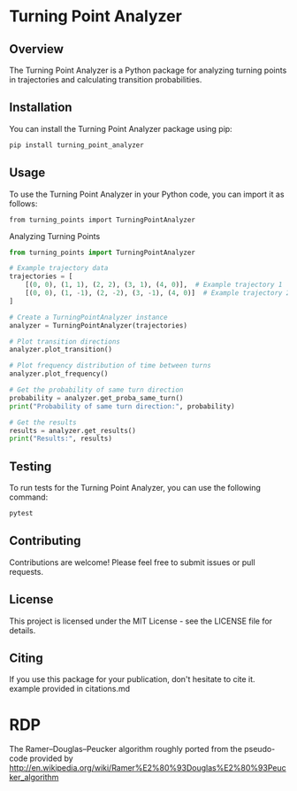 # Turning Point Analyzer

## Overview
The Turning Point Analyzer is a Python package for analyzing turning points in trajectories and calculating transition probabilities.

## Installation
You can install the Turning Point Analyzer package using pip:
```bash
pip install turning_point_analyzer
```

## Usage
To use the Turning Point Analyzer in your Python code, you can import it as follows:

```pytho
from turning_points import TurningPointAnalyzer
```

Analyzing Turning Points
```python
from turning_points import TurningPointAnalyzer

# Example trajectory data
trajectories = [
    [(0, 0), (1, 1), (2, 2), (3, 1), (4, 0)],  # Example trajectory 1
    [(0, 0), (1, -1), (2, -2), (3, -1), (4, 0)]  # Example trajectory 2
]

# Create a TurningPointAnalyzer instance
analyzer = TurningPointAnalyzer(trajectories)

# Plot transition directions
analyzer.plot_transition()

# Plot frequency distribution of time between turns
analyzer.plot_frequency()

# Get the probability of same turn direction
probability = analyzer.get_proba_same_turn()
print("Probability of same turn direction:", probability)

# Get the results
results = analyzer.get_results()
print("Results:", results)
```

## Testing
To run tests for the Turning Point Analyzer, you can use the following command:

```bash
pytest
```

## Contributing
Contributions are welcome! Please feel free to submit issues or pull requests.

## License
This project is licensed under the MIT License - see the LICENSE file for details.

## Citing
If you use this package for your publication, don't hesitate to cite it.
example provided in citations.md


RDP
===

The Ramer–Douglas–Peucker algorithm roughly ported from the pseudo-code provided
by http://en.wikipedia.org/wiki/Ramer%E2%80%93Douglas%E2%80%93Peucker_algorithm